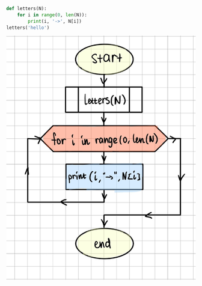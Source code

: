 ```.py

def letters(N):
    for i in range(0, len(N)):
        print(i, '->', N[i])
letters('hello')

```
![](quiz7diagram.jpg)
